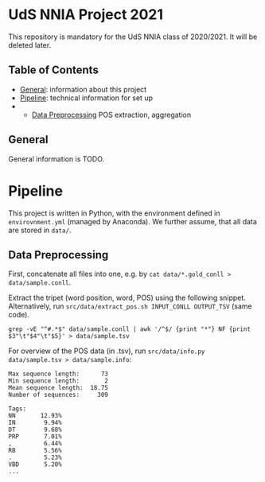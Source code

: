 # UdS NNIA Project 2021

This repository is mandatory for the UdS NNIA class of 2020/2021. It will be deleted later.

## Table of Contents

- [General](#General): information about this project
- [Pipeline](#Pipeline): technical information for set up
- - [Data Preprocessing](##Data-Preprocessing) POS extraction, aggregation

## General

General information is TODO.

# Pipeline

This project is written in Python, with the environment defined in `envirovnment.yml` (managed by Anaconda). We further assume, that all data are stored in `data/`.

## Data Preprocessing

First, concatenate all files into one, e.g. by `cat data/*.gold_conll > data/sample.conll`.

Extract the tripet (word position, word, POS) using the following snippet. Alternatively, run `src/data/extract_pos.sh INPUT_CONLL OUTPUT_TSV` (same code).

```
grep -vE "^#.*$" data/sample.conll | awk '/^$/ {print "*"} NF {print $3"\t"$4"\t"$5}' > data/sample.tsv
```


For overview of the POS data (in .tsv), run `src/data/info.py data/sample.tsv > data/sample.info`:

```
Max sequence length:      73
Min sequence length:       2
Mean sequence length:  18.75
Number of sequences:     309

Tags:
NN       12.93%
IN        9.94%
DT        9.68%
PRP       7.01%
,         6.44%
RB        5.56%
.         5.23%
VBD       5.20%
...
```